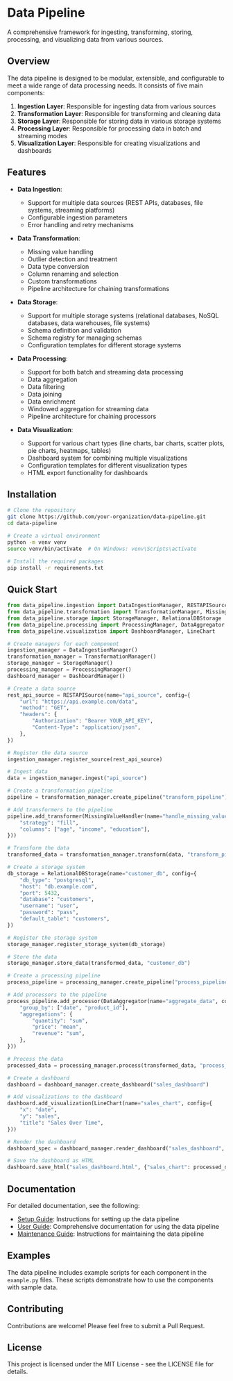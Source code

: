 # Data Pipeline

A comprehensive framework for ingesting, transforming, storing, processing, and visualizing data from various sources.

## Overview

The data pipeline is designed to be modular, extensible, and configurable to meet a wide range of data processing needs. It consists of five main components:

1. **Ingestion Layer**: Responsible for ingesting data from various sources
2. **Transformation Layer**: Responsible for transforming and cleaning data
3. **Storage Layer**: Responsible for storing data in various storage systems
4. **Processing Layer**: Responsible for processing data in batch and streaming modes
5. **Visualization Layer**: Responsible for creating visualizations and dashboards

## Features

- **Data Ingestion**:
  - Support for multiple data sources (REST APIs, databases, file systems, streaming platforms)
  - Configurable ingestion parameters
  - Error handling and retry mechanisms

- **Data Transformation**:
  - Missing value handling
  - Outlier detection and treatment
  - Data type conversion
  - Column renaming and selection
  - Custom transformations
  - Pipeline architecture for chaining transformations

- **Data Storage**:
  - Support for multiple storage systems (relational databases, NoSQL databases, data warehouses, file systems)
  - Schema definition and validation
  - Schema registry for managing schemas
  - Configuration templates for different storage systems

- **Data Processing**:
  - Support for both batch and streaming data processing
  - Data aggregation
  - Data filtering
  - Data joining
  - Data enrichment
  - Windowed aggregation for streaming data
  - Pipeline architecture for chaining processors

- **Data Visualization**:
  - Support for various chart types (line charts, bar charts, scatter plots, pie charts, heatmaps, tables)
  - Dashboard system for combining multiple visualizations
  - Configuration templates for different visualization types
  - HTML export functionality for dashboards

## Installation

```bash
# Clone the repository
git clone https://github.com/your-organization/data-pipeline.git
cd data-pipeline

# Create a virtual environment
python -m venv venv
source venv/bin/activate  # On Windows: venv\Scripts\activate

# Install the required packages
pip install -r requirements.txt
```

## Quick Start

```python
from data_pipeline.ingestion import DataIngestionManager, RESTAPISource
from data_pipeline.transformation import TransformationManager, MissingValueHandler
from data_pipeline.storage import StorageManager, RelationalDBStorage
from data_pipeline.processing import ProcessingManager, DataAggregator
from data_pipeline.visualization import DashboardManager, LineChart

# Create managers for each component
ingestion_manager = DataIngestionManager()
transformation_manager = TransformationManager()
storage_manager = StorageManager()
processing_manager = ProcessingManager()
dashboard_manager = DashboardManager()

# Create a data source
rest_api_source = RESTAPISource(name="api_source", config={
    "url": "https://api.example.com/data",
    "method": "GET",
    "headers": {
        "Authorization": "Bearer YOUR_API_KEY",
        "Content-Type": "application/json",
    },
})

# Register the data source
ingestion_manager.register_source(rest_api_source)

# Ingest data
data = ingestion_manager.ingest("api_source")

# Create a transformation pipeline
pipeline = transformation_manager.create_pipeline("transform_pipeline")

# Add transformers to the pipeline
pipeline.add_transformer(MissingValueHandler(name="handle_missing_values", config={
    "strategy": "fill",
    "columns": ["age", "income", "education"],
}))

# Transform the data
transformed_data = transformation_manager.transform(data, "transform_pipeline")

# Create a storage system
db_storage = RelationalDBStorage(name="customer_db", config={
    "db_type": "postgresql",
    "host": "db.example.com",
    "port": 5432,
    "database": "customers",
    "username": "user",
    "password": "pass",
    "default_table": "customers",
})

# Register the storage system
storage_manager.register_storage_system(db_storage)

# Store the data
storage_manager.store_data(transformed_data, "customer_db")

# Create a processing pipeline
process_pipeline = processing_manager.create_pipeline("process_pipeline")

# Add processors to the pipeline
process_pipeline.add_processor(DataAggregator(name="aggregate_data", config={
    "group_by": ["date", "product_id"],
    "aggregations": {
        "quantity": "sum",
        "price": "mean",
        "revenue": "sum",
    },
}))

# Process the data
processed_data = processing_manager.process(transformed_data, "process_pipeline")

# Create a dashboard
dashboard = dashboard_manager.create_dashboard("sales_dashboard")

# Add visualizations to the dashboard
dashboard.add_visualization(LineChart(name="sales_chart", config={
    "x": "date",
    "y": "sales",
    "title": "Sales Over Time",
}))

# Render the dashboard
dashboard_spec = dashboard_manager.render_dashboard("sales_dashboard", {"sales_chart": processed_data})

# Save the dashboard as HTML
dashboard.save_html("sales_dashboard.html", {"sales_chart": processed_data})
```

## Documentation

For detailed documentation, see the following:

- [Setup Guide](docs/SETUP.md): Instructions for setting up the data pipeline
- [User Guide](docs/README.md): Comprehensive documentation for using the data pipeline
- [Maintenance Guide](docs/MAINTENANCE.md): Instructions for maintaining the data pipeline

## Examples

The data pipeline includes example scripts for each component in the `example.py` files. These scripts demonstrate how to use the components with sample data.

## Contributing

Contributions are welcome! Please feel free to submit a Pull Request.

## License

This project is licensed under the MIT License - see the LICENSE file for details.

